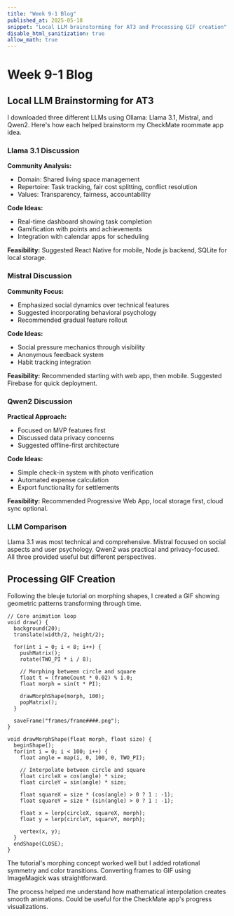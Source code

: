 ```yaml
---
title: "Week 9-1 Blog"
published_at: 2025-05-18
snippet: "Local LLM brainstorming for AT3 and Processing GIF creation"
disable_html_sanitization: true
allow_math: true
---
```


# Week 9-1 Blog

## Local LLM Brainstorming for AT3

I downloaded three different LLMs using Ollama: Llama 3.1, Mistral, and Qwen2. Here's how each helped brainstorm my CheckMate roommate app idea.

### Llama 3.1 Discussion

**Community Analysis:**

- Domain: Shared living space management
- Repertoire: Task tracking, fair cost splitting, conflict resolution
- Values: Transparency, fairness, accountability

**Code Ideas:**

- Real-time dashboard showing task completion
- Gamification with points and achievements
- Integration with calendar apps for scheduling

**Feasibility:** Suggested React Native for mobile, Node.js backend, SQLite for local storage.

### Mistral Discussion

**Community Focus:**

- Emphasized social dynamics over technical features
- Suggested incorporating behavioral psychology
- Recommended gradual feature rollout

**Code Ideas:**

- Social pressure mechanics through visibility
- Anonymous feedback system
- Habit tracking integration

**Feasibility:** Recommended starting with web app, then mobile. Suggested Firebase for quick deployment.

### Qwen2 Discussion

**Practical Approach:**

- Focused on MVP features first
- Discussed data privacy concerns
- Suggested offline-first architecture

**Code Ideas:**

- Simple check-in system with photo verification
- Automated expense calculation
- Export functionality for settlements

**Feasibility:** Recommended Progressive Web App, local storage first, cloud sync optional.

### LLM Comparison

Llama 3.1 was most technical and comprehensive. Mistral focused on social aspects and user psychology. Qwen2 was practical and privacy-focused. All three provided useful but different perspectives.

## Processing GIF Creation

Following the bleuje tutorial on morphing shapes, I created a GIF showing geometric patterns transforming through time.

```processing
// Core animation loop
void draw() {
  background(20);
  translate(width/2, height/2);

  for(int i = 0; i < 8; i++) {
    pushMatrix();
    rotate(TWO_PI * i / 8);

    // Morphing between circle and square
    float t = (frameCount * 0.02) % 1.0;
    float morph = sin(t * PI);

    drawMorphShape(morph, 100);
    popMatrix();
  }

  saveFrame("frames/frame####.png");
}

void drawMorphShape(float morph, float size) {
  beginShape();
  for(int i = 0; i < 100; i++) {
    float angle = map(i, 0, 100, 0, TWO_PI);

    // Interpolate between circle and square
    float circleX = cos(angle) * size;
    float circleY = sin(angle) * size;

    float squareX = size * (cos(angle) > 0 ? 1 : -1);
    float squareY = size * (sin(angle) > 0 ? 1 : -1);

    float x = lerp(circleX, squareX, morph);
    float y = lerp(circleY, squareY, morph);

    vertex(x, y);
  }
  endShape(CLOSE);
}
```

The tutorial's morphing concept worked well but I added rotational symmetry and color transitions. Converting frames to GIF using ImageMagick was straightforward.

The process helped me understand how mathematical interpolation creates smooth animations. Could be useful for the CheckMate app's progress visualizations.
